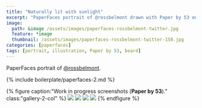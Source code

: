 ```yaml
---
title: "Naturally lit with sunlight"
excerpt: "PaperFaces portrait of @rossbelmont drawn with Paper by 53 on an iPad."
image: 
  path: &image /assets/images/paperfaces-rossbelmont-twitter.jpg 
  feature: *image
  thumbnail: /assets/images/paperfaces-rossbelmont-twitter-150.jpg
categories: [paperfaces]
tags: [portrait, illustration, Paper by 53, beard]
---
```


PaperFaces portrait of [@rossbelmont](https://twitter.com/rossbelmont).

{% include boilerplate/paperfaces-2.md %}

{% figure caption:"Work in progress screenshots (**Paper by 53**)." class:"gallery-2-col" %}
[![](/assets/images/paperfaces-rossbelmont-process-1-600.jpg)](/assets/images/paperfaces-rossbelmont-process-1-lg.jpg)
[![](/assets/images/paperfaces-rossbelmont-process-2-600.jpg)](/assets/images/paperfaces-rossbelmont-process-2-lg.jpg)
[![](/assets/images/paperfaces-rossbelmont-process-3-600.jpg)](/assets/images/paperfaces-rossbelmont-process-3-lg.jpg)
[![](/assets/images/paperfaces-rossbelmont-process-4-600.jpg)](/assets/images/paperfaces-rossbelmont-process-4-lg.jpg)
{% endfigure %}
